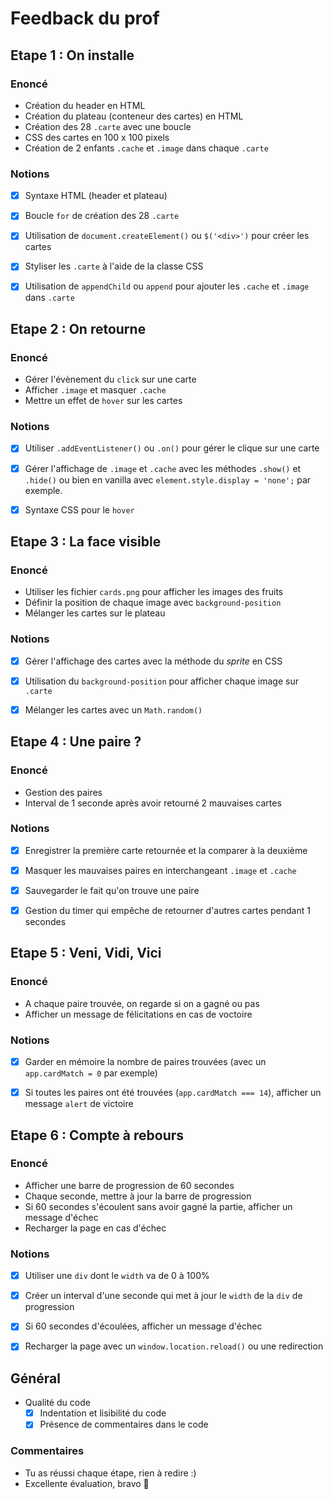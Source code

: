# Feedback du prof

## Etape 1 : On installe

### Enoncé

- Création du header en HTML
- Création du plateau (conteneur des cartes) en HTML
- Création des 28 `.carte` avec une boucle
- CSS des cartes en 100 x 100 pixels
- Création de 2 enfants `.cache` et `.image` dans chaque `.carte`

### Notions

- [x] Syntaxe HTML (header et plateau)
- [x] Boucle `for` de création des 28 `.carte`
- [x] Utilisation de `document.createElement()` ou `$('<div>')` pour créer les cartes
- [x] Styliser les `.carte` à l'aide de la classe CSS
- [x] Utilisation de `appendChild` ou `append` pour ajouter les `.cache` et `.image` dans `.carte`





## Etape 2 : On retourne

### Enoncé

- Gérer l'évènement du `click` sur une carte
- Afficher `.image` et masquer `.cache`
- Mettre un effet de `hover` sur les cartes

### Notions

- [x] Utiliser `.addEventListener()` ou `.on()` pour gérer le clique sur une carte
- [x] Gérer l'affichage de `.image` et `.cache` avec les méthodes `.show()` et `.hide()` ou bien en vanilla avec `element.style.display = 'none';` par exemple.
- [x] Syntaxe CSS pour le `hover`



## Etape 3 : La face visible

### Enoncé

- Utiliser les fichier `cards.png` pour afficher les images des fruits
- Définir la position de chaque image avec `background-position`
- Mélanger les cartes sur le plateau

### Notions

- [x] Gérer l'affichage des cartes avec la méthode du _sprite_ en CSS
- [x] Utilisation du `background-position` pour afficher chaque image sur `.carte`
- [x] Mélanger les cartes avec un `Math.random()`





## Etape 4 : Une paire ?

### Enoncé

- Gestion des paires
- Interval de 1 seconde après avoir retourné 2 mauvaises cartes

### Notions

- [x] Enregistrer la première carte retournée et la comparer à la deuxième
- [x] Masquer les mauvaises paires en interchangeant `.image` et `.cache`
- [x] Sauvegarder le fait qu'on trouve une paire
- [x] Gestion du timer qui empêche de retourner d'autres cartes pendant 1 secondes




## Etape 5 : Veni, Vidi, Vici

### Enoncé

- A chaque paire trouvée, on regarde si on a gagné ou pas
- Afficher un message de félicitations en cas de voctoire

### Notions

- [x] Garder en mémoire la nombre de paires trouvées (avec un `app.cardMatch = 0` par exemple)
- [x] Si toutes les paires ont été trouvées (`app.cardMatch === 14`), afficher un message `alert` de victoire







## Etape 6 : Compte à rebours

### Enoncé

- Afficher une barre de progression de 60 secondes
- Chaque seconde, mettre à jour la barre de progression
- Si 60 secondes s'écoulent sans avoir gagné la partie, afficher un message d'échec
- Recharger la page en cas d'échec

### Notions

- [x] Utiliser une `div` dont le `width` va de 0 à 100%
- [x] Créer un interval d'une seconde qui met à jour le `width` de la `div` de progression
- [x] Si 60 secondes d'écoulées, afficher un message d'échec
- [x] Recharger la page avec un `window.location.reload()` ou une redirection





## Général

- Qualité du code
  - [x] Indentation et lisibilité du code
  - [x] Présence de commentaires dans le code

### Commentaires

- Tu as réussi chaque étape, rien à redire :)
- Excellente évaluation, bravo :clap:
